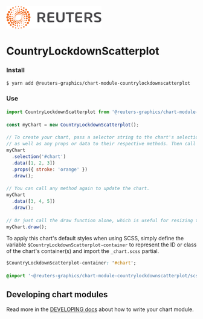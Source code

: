 ![](./badge.svg)

# CountryLockdownScatterplot

### Install

```
$ yarn add @reuters-graphics/chart-module-countrylockdownscatterplot
```

### Use

```javascript
import CountryLockdownScatterplot from '@reuters-graphics/chart-module-countrylockdownscatterplot';

const myChart = new CountryLockdownScatterplot();

// To create your chart, pass a selector string to the chart's selection method,
// as well as any props or data to their respective methods. Then call draw.
myChart
  .selection('#chart')
  .data([1, 2, 3])
  .props({ stroke: 'orange' })
  .draw();

// You can call any method again to update the chart.
myChart
  .data([3, 4, 5])
  .draw();

// Or just call the draw function alone, which is useful for resizing the chart.
myChart.draw();
```

To apply this chart's default styles when using SCSS, simply define the variable `$CountryLockdownScatterplot-container` to represent the ID or class of the chart's container(s) and import the `_chart.scss` partial.

```CSS
$CountryLockdownScatterplot-container: '#chart';

@import '~@reuters-graphics/chart-module-countrylockdownscatterplot/scss/main';
```

## Developing chart modules

Read more in the [DEVELOPING docs](./DEVELOPING.md) about how to write your chart module.
